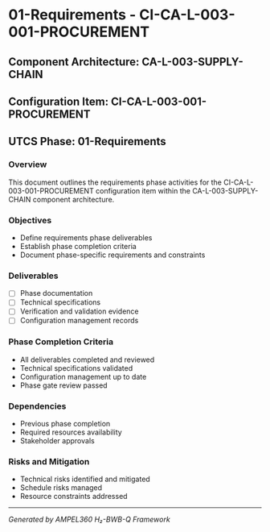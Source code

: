# 01-Requirements - CI-CA-L-003-001-PROCUREMENT

## Component Architecture: CA-L-003-SUPPLY-CHAIN
## Configuration Item: CI-CA-L-003-001-PROCUREMENT
## UTCS Phase: 01-Requirements

### Overview
This document outlines the requirements phase activities for the CI-CA-L-003-001-PROCUREMENT configuration item within the CA-L-003-SUPPLY-CHAIN component architecture.

### Objectives
- Define requirements phase deliverables
- Establish phase completion criteria
- Document phase-specific requirements and constraints

### Deliverables
- [ ] Phase documentation
- [ ] Technical specifications
- [ ] Verification and validation evidence
- [ ] Configuration management records

### Phase Completion Criteria
- All deliverables completed and reviewed
- Technical specifications validated
- Configuration management up to date
- Phase gate review passed

### Dependencies
- Previous phase completion
- Required resources availability
- Stakeholder approvals

### Risks and Mitigation
- Technical risks identified and mitigated
- Schedule risks managed
- Resource constraints addressed

---
*Generated by AMPEL360 H₂-BWB-Q Framework*
